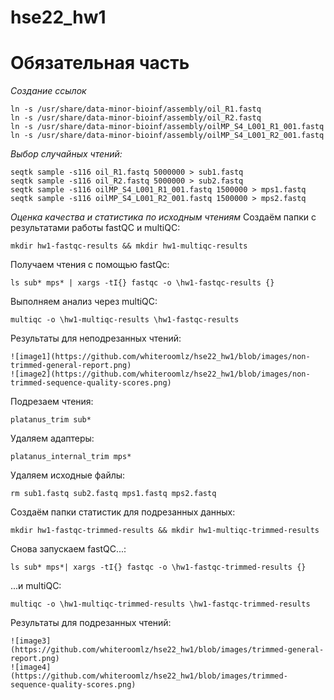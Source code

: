 # hse22_hw1
# Обязательная часть
*Создание ссылок*
```
ln -s /usr/share/data-minor-bioinf/assembly/oil_R1.fastq
ln -s /usr/share/data-minor-bioinf/assembly/oil_R2.fastq
ln -s /usr/share/data-minor-bioinf/assembly/oilMP_S4_L001_R1_001.fastq
ln -s /usr/share/data-minor-bioinf/assembly/oilMP_S4_L001_R2_001.fastq
```
*Выбор случайных чтений:*
```
seqtk sample -s116 oil_R1.fastq 5000000 > sub1.fastq
seqtk sample -s116 oil_R2.fastq 5000000 > sub2.fastq
seqtk sample -s116 oilMP_S4_L001_R1_001.fastq 1500000 > mps1.fastq
seqtk sample -s116 oilMP_S4_L001_R2_001.fastq 1500000 > mps2.fastq
```
*Оценка качества и статистика по исходным чтениям*
Создаём папки с результатами работы fastQC и multiQC:  
```
mkdir hw1-fastqc-results && mkdir hw1-multiqc-results
```
Получаем чтения с помощью fastQc:
```
ls sub* mps* | xargs -tI{} fastqc -o \hw1-fastqc-results {}

```
Выполняем анализ через multiQC:
```
multiqc -o \hw1-multiqc-results \hw1-fastqc-results
```
Результаты для неподрезанных чтений:
```
![image1](https://github.com/whiteroomlz/hse22_hw1/blob/images/non-trimmed-general-report.png)
![image2](https://github.com/whiteroomlz/hse22_hw1/blob/images/non-trimmed-sequence-quality-scores.png)
```
Подрезаем чтения:
```
platanus_trim sub*
```
Удаляем адаптеры:
```
platanus_internal_trim mps*
```
Удаляем исходные файлы:
```
rm sub1.fastq sub2.fastq mps1.fastq mps2.fastq
```
Создаём папки статистик для подрезанных данных:
```
mkdir hw1-fastqc-trimmed-results && mkdir hw1-multiqc-trimmed-results
```
Снова запускаем fastQC...:
```
ls sub* mps*| xargs -tI{} fastqc -o \hw1-fastqc-trimmed-results {}
```
...и multiQC:
```
multiqc -o \hw1-multiqc-trimmed-results \hw1-fastqc-trimmed-results
```
Результаты для подрезанных чтений:
```
![image3](https://github.com/whiteroomlz/hse22_hw1/blob/images/trimmed-general-report.png)
![image4](https://github.com/whiteroomlz/hse22_hw1/blob/images/trimmed-sequence-quality-scores.png)
```
